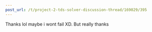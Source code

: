 ```yaml
---
post_url: /t/project-2-tds-solver-discussion-thread/169029/395
---
```

Thanks lol maybe i wont fail XD. But really thanks